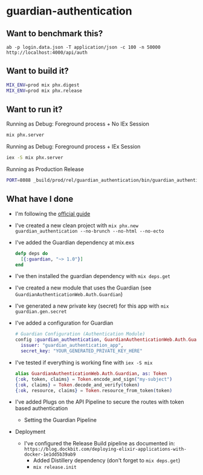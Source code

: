 # guardian-authentication

## Want to benchmark this?

`ab -p login.data.json -T application/json -c 100 -n 50000 http://localhost:4000/api/auth`

## Want to build it?

```bash
MIX_ENV=prod mix phx.digest
MIX_ENV=prod mix phx.release
```

## Want to run it?

Running as Debug: Foreground process + No IEx Session

```bash
mix phx.server
```

Running as Debug: Foreground process + IEx Session

```bash
iex -S mix phx.server
```

Running as Production Release

```bash
PORT=8088 _build/prod/rel/guardian_authentication/bin/guardian_authentication foreground
```

## What have I done

- I'm following the [official guide](https://github.com/ueberauth/guardian)
- I've created a new clean project with `mix phx.new guardian_authentication --no-brunch --no-html --no-ecto`
- I've added the Guardian dependency at mix.exs
  ```elixir
  defp deps do
    [{:guardian, "~> 1.0"}]
  end
  ```
- I've then installed the guardian dependency with `mix deps.get`
- I've created a new module that uses the Guardian (see `GuardianAuthenticationWeb.Auth.Guardian`)
- I've generated a new private key (secret) for this app with `mix guardian.gen.secret`
- I've added a configuration for Guardian

  ```elixir
  # Guardian Configuration (Authentication Module)
  config :guardian_authentication, GuardianAuthenticationWeb.Auth.Guardian,
    issuer: "guardian_authentication_app",
    secret_key: "YOUR_GENERATED_PRIVATE_KEY_HERE"
  ```

- I've tested if everything is working fine with `iex -S mix`

  ```elixir
  alias GuardianAuthenticationWeb.Auth.Guardian, as: Token
  {:ok, token, claims} = Token.encode_and_sign("my-subject")
  {:ok, claims} = Token.decode_and_verify(token)
  {:ok, resource, claims} = Token.resource_from_token(token)
  ```
- I've added Plugs on the API Pipeline to secure the routes with token based authentication
  - Setting the Guardian Pipeline

- Deployment
  - I've configured the Release Build pipeline as documented in: `https://blog.dockbit.com/deploying-elixir-applications-with-docker-1e1dd5b39ab9`
    - Added Distillery dependency (don't forget to `mix deps.get`)
  	- `mix release.init`
